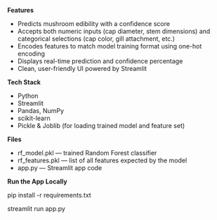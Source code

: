 **Features**
- Predicts mushroom edibility with a confidence score
- Accepts both numeric inputs (cap diameter, stem dimensions) and categorical selections (cap color, gill attachment, etc.)
- Encodes features to match model training format using one-hot encoding
- Displays real-time prediction and confidence percentage
- Clean, user-friendly UI powered by Streamlit

**Tech Stack**
- Python
- Streamlit
- Pandas, NumPy
- scikit-learn
- Pickle & Joblib (for loading trained model and feature set)

**Files**
- rf_model.pkl — trained Random Forest classifier
- rf_features.pkl — list of all features expected by the model
- app.py — Streamlit app code

**Run the App Locally**

pip install -r requirements.txt

streamlit run app.py
